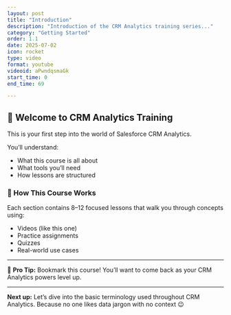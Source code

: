 ```yaml
---
layout: post
title: "Introduction"
description: "Introduction of the CRM Analytics training series..."
category: "Getting Started"
order: 1.1
date: 2025-07-02
icon: rocket
type: video
format: youtube
videoid: aPwndqsmaGk
start_time: 0
end_time: 69 

---
```


## 🚀 Welcome to CRM Analytics Training

This is your first step into the world of Salesforce CRM Analytics.

You’ll understand:
- What this course is all about
- What tools you’ll need
- How lessons are structured

### 🎯 How This Course Works

Each section contains 8–12 focused lessons that walk you through concepts using:
- Videos (like this one)
- Practice assignments
- Quizzes
- Real-world use cases

---

🧠 **Pro Tip:** Bookmark this course! You’ll want to come back as your CRM Analytics powers level up.

---

**Next up:** Let’s dive into the basic terminology used throughout CRM Analytics. Because no one likes data jargon with no context 😉